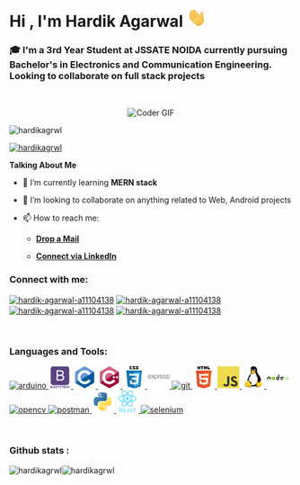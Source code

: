<h1 align="left">Hi , I'm Hardik Agarwal <img src="https://github.com/ABSphreak/ABSphreak/blob/master/gifs/Hi.gif" width="35px"></h1>

<h3 align="left">🎓 I'm a 3rd Year Student at JSSATE NOIDA currently pursuing Bachelor's in Electronics and Communication Engineering. Looking to collaborate on full stack projects</h3>
<br/>
<p  align="center"><img src="https://miro.medium.com/fit/c/140/140/1*IRGHmiGsa16stedQvIaZfw.gif" alt="Coder GIF" width="auto" height="400">
<p align="left"> <img src="https://komarev.com/ghpvc/?username=hardikagrwl&label=Profile%20views&color=0e75b6&style=flat" alt="hardikagrwl" /> </p>

<p align="left"> <a href="https://github.com/ryo-ma/github-profile-trophy"><img src="https://github-profile-trophy.vercel.app/?username=hardikagrwl&row=1&theme=dracula" alt="hardikagrwl" /></a> </p>

**Talking About Me**

- 🌱 I’m currently learning **MERN stack**

- 👯 I’m looking to collaborate on anything related to Web, Android projects

- 📫 How to reach me:

  - [**Drop a Mail**](mailto:hardikagarwal213227@gmail.com)

  - [**Connect via LinkedIn**](https://linkedin.com/in/hardik-agarwal-a11104138)

<h3 align="left">Connect with me:</h3>
<p align="left">
<a href="https://linkedin.com/in/hardik-agarwal-a11104138" target="blank"><img align="center" src="https://img.shields.io/badge/LinkedIn-0077B5?style=for-the-badge&logo=linkedin&logoColor=white" alt="hardik-agarwal-a11104138" height="30" width="auto" /></a>
<a href=mailto:hardikagarwal213227@gmail.com target="blank"><img align="center" src="https://img.shields.io/badge/-Gmail-c14438?style=for-the-badge&logo=Gmail&logoColor=white&link=mailto:hardikagarwal213227@gmail.com" alt="hardik-agarwal-a11104138" height="30" width="auto" /></a>
<a href="https://www.reddit.com/user/Hardik_Agarwal_" target="blank"><img align="center" src="https://img.shields.io/badge/Reddit-FF4500?style=for-the-badge&logo=reddit&logoColor=white" alt="hardik-agarwal-a11104138" height="30" width="auto" /></a>
<a href="https://leetcode.com/hardikagarwal/" target="blank"><img align="center" src="https://img.shields.io/badge/-Leetcode-orange?style=for-the-badge&logo=Leetcode&logoColor=white&link=https://leetcode.com/hardikagarwal/" alt="hardik-agarwal-a11104138" height="30" width="auto" /></a>
</p>
<p>&nbsp;</P>
<h3 align="left">Languages and Tools:</h3>

<div align="left"> <a href="https://www.arduino.cc/" target="_blank"> <img src="https://cdn.worldvectorlogo.com/logos/arduino-1.svg" alt="arduino" width="40" height="40"/> </a> <a href="https://getbootstrap.com" target="_blank"> <img src="https://raw.githubusercontent.com/devicons/devicon/master/icons/bootstrap/bootstrap-plain-wordmark.svg" alt="bootstrap" width="40" height="40"/> </a> <a href="https://www.cprogramming.com/" target="_blank"> <img src="https://raw.githubusercontent.com/devicons/devicon/master/icons/c/c-original.svg" alt="c" width="40" height="40"/> </a> <a href="https://www.w3schools.com/cpp/" target="_blank"> <img src="https://raw.githubusercontent.com/devicons/devicon/master/icons/cplusplus/cplusplus-original.svg" alt="cplusplus" width="40" height="40"/> </a> <a href="https://www.w3schools.com/css/" target="_blank"> <img src="https://raw.githubusercontent.com/devicons/devicon/master/icons/css3/css3-original-wordmark.svg" alt="css3" width="40" height="40"/> </a> <a href="https://expressjs.com" target="_blank"> <img src="https://raw.githubusercontent.com/devicons/devicon/master/icons/express/express-original-wordmark.svg" alt="express" width="40" height="40"/> </a> <a href="https://git-scm.com/" target="_blank"> <img src="https://www.vectorlogo.zone/logos/git-scm/git-scm-icon.svg" alt="git" width="40" height="40"/> </a> <a href="https://www.w3.org/html/" target="_blank"> <img src="https://raw.githubusercontent.com/devicons/devicon/master/icons/html5/html5-original-wordmark.svg" alt="html5" width="40" height="40"/> </a> <a href="https://developer.mozilla.org/en-US/docs/Web/JavaScript" target="_blank"> <img src="https://raw.githubusercontent.com/devicons/devicon/master/icons/javascript/javascript-original.svg" alt="javascript" width="40" height="40"/> </a> <a href="https://www.linux.org/" target="_blank"> <img src="https://raw.githubusercontent.com/devicons/devicon/master/icons/linux/linux-original.svg" alt="linux" width="40" height="40"/> </a> <a href="https://nodejs.org" target="_blank"> <img src="https://raw.githubusercontent.com/devicons/devicon/master/icons/nodejs/nodejs-original-wordmark.svg" alt="nodejs" width="40" height="40"/> </a> <a href="https://opencv.org/" target="_blank"> <img src="https://www.vectorlogo.zone/logos/opencv/opencv-icon.svg" alt="opencv" width="40" height="40"/> </a> <a href="https://postman.com" target="_blank"> <img src="https://www.vectorlogo.zone/logos/getpostman/getpostman-icon.svg" alt="postman" width="40" height="40"/> </a> <a href="https://www.python.org" target="_blank"> <img src="https://raw.githubusercontent.com/devicons/devicon/master/icons/python/python-original.svg" alt="python" width="40" height="40"/> </a> <a href="https://reactjs.org/" target="_blank"> <img src="https://raw.githubusercontent.com/devicons/devicon/master/icons/react/react-original-wordmark.svg" alt="react" width="40" height="40"/> </a> <a href="https://www.selenium.dev" target="_blank"> <img src="https://raw.githubusercontent.com/detain/svg-logos/780f25886640cef088af994181646db2f6b1a3f8/svg/selenium-logo.svg" alt="selenium" width="40" height="40"/> </a> </div>
<p>&nbsp;</P>
<h3 align="left">Github stats : </h3>
<p><img align="left" src="https://github-readme-stats.vercel.app/api/top-langs?username=hardikagrwl&show_icons=true&locale=en&layout=compact&theme=dracula" alt="hardikagrwl" /></p>
<p><img align="left" src="https://github-readme-stats.vercel.app/api?username=hardikagrwl&show_icons=true&locale=en&theme=dracula" alt="hardikagrwl" /></p>
